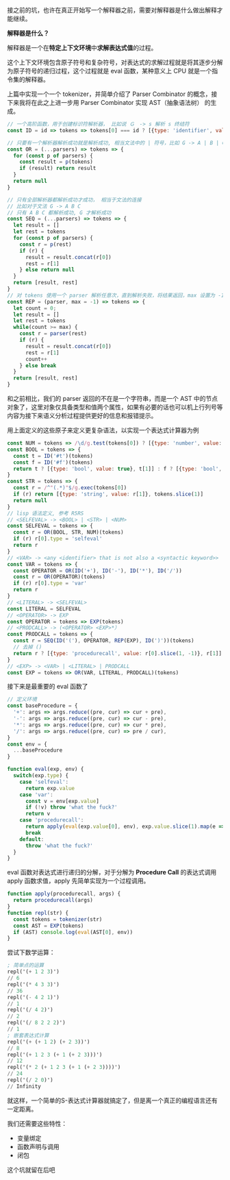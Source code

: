 


接之前的坑，也许在真正开始写一个解释器之前，需要对解释器是什么做出解释才能继续。

**解释器是什么？**

解释器是一个在**特定上下文环境**中**求解表达式值**的过程。

这个上下文环境包含原子符号和复杂符号，对表达式的求解过程就是将其逐步分解为原子符号的递归过程，这个过程就是 eval 函数，某种意义上 CPU 就是一个指令集的解释器。

上篇中实现一个一个 tokenizer，并简单介绍了 Parser Combinator 的概念，接下来我将在此之上进一步用 Parser Combinator 实现 AST（抽象语法树） 的生成。

```javascript
// 一个高阶函数，用于创建标识符解析器， 比如说 Ｇ　-> s 解析 s 终结符
const ID = id => tokens => tokens[0] === id ? [{type: 'identifier', value: tokens[0]}, tokens.slice(1)] : null

// 只要有一个解析器解析成功就是解析成功, 相当文法中的 | 符号，比如 G -> A | B | C
const OR = (...parsers) => tokens => {
  for (const p of parsers) {
    const result = p(tokens)
    if (result) return result
  }
  return null
}

// 只有全部解析器都解析成功才成功， 相当于文法的连接
// 比如对于文法 G -> A B C 
// 只有 A B C 都解析成功, G 才解析成功
const SEQ = (...parsers) => tokens => {
  let result = []
  let rest = tokens
  for (const p of parsers) {
    const r = p(rest)
    if (r) {
      result = result.concat(r[0])
      rest = r[1]
    } else return null
  }
  return [result, rest]
}
// 对 tokens 使用一个 parser 解析任意次，直到解析失败，将结果返回，max 设置为 -1 相当于正则里的 *
const REP = (parser, max = -1) => tokens => {
  let count = 0;
  let result = []
  let rest = tokens
  while(count >= max) {
    const r = parser(rest)
    if (r) { 
      result = result.concat(r[0])
      rest = r[1]
      count++
    } else break
  }
  return [result, rest]
}
```

和之前相比，我们的 parser 返回的不在是一个字符串，而是一个 AST 中的节点对象了，这里对象仅具备类型和值两个属性，如果有必要的话也可以机上行列号等内容为接下来语义分析过程提供更好的信息和报错提示。

用上面定义的这些原子来定义更复杂语法，以实现一个表达式计算器为例

```javascript
const NUM = tokens => /\d/g.test(tokens[0]) ? [{type: 'number', value: Number(tokens[0])}, tokens.slice(1)] : null
const BOOL = tokens => {
  const t = ID('#t')(tokens)
  const f = ID('#f')(tokens)
  return t ? [{type: 'bool', value: true}, t[1]] : f ? [{type: 'bool', value: false}, f[1]] : null
}
const STR = tokens => {
  const r = /^"(.*)"$/g.exec(tokens[0])
  if (r) return [{type: 'string', value: r[1]}, tokens.slice(1)]
  return null
}
// lisp 语法定义, 参考 R5RS
// <SELFEVAL> -> <BOOL> | <STR> | <NUM>
const SELFEVAL = tokens => {
  const r = OR(BOOL, STR, NUM)(tokens)
  if (r) r[0].type = 'selfeval'
  return r
}
// <VAR> -> <any <identifier> that is not also a <syntactic keyword>>
const VAR = tokens => { 
  const OPERATOR = OR(ID('+'), ID('-'), ID('*'), ID('/'))
  const r = OR(OPERATOR)(tokens)
  if (r) r[0].type = 'var'
  return r
}
// <LITERAL> -> <SELFEVAL>
const LITERAL = SELFEVAL
// <OPERATOR> -> EXP
const OPERATOR = tokens => EXP(tokens)
// <PRODCALL> -> (<OPERATOR> <EXP>*）
const PRODCALL = tokens => {
  const r = SEQ(ID('('), OPERATOR, REP(EXP), ID(')'))(tokens)
  // 去掉 () 
  return r ? [{type: 'procedurecall', value: r[0].slice(1, -1)}, r[1]] : null
}
// <EXP> -> <VAR> | <LITERAL> | PRODCALL
const EXP = tokens => OR(VAR, LITERAL, PRODCALL)(tokens)
```

接下来是最重要的 eval 函数了

```javascript
// 定义环境
const baseProcedure = {
  '+': args => args.reduce((pre, cur) => cur + pre),
  '-': args => args.reduce((pre, cur) => cur - pre),
  '*': args => args.reduce((pre, cur) => cur * pre),
  '/': args => args.reduce((pre, cur) => pre / cur),  
}
const env = {
  ...baseProcedure
}

function eval(exp, env) {
  switch(exp.type) {
    case 'selfeval':
      return exp.value
    case 'var':
      const v = env[exp.value]
      if (!v) throw 'what the fuck?'
      return v
    case 'procedurecall':
      return apply(eval(exp.value[0], env), exp.value.slice(1).map(e => eval(e, env)))
      break
    default:
      throw 'what the fuck?'
  }
}
```

eval 函数对表达式进行递归的分解，对于分解为 **Procedure Call** 的表达式调用 apply 函数求值，apply 先简单实现为一个过程调用。

```javascript
function apply(procedurecall, args) {
  return procedurecall(args)
}
function repl(str) {
  const tokens = tokenizer(str)
  const AST = EXP(tokens)
  if (AST) console.log(eval(AST[0], env))
}
```

尝试下数学运算：

```lisp
; 简单点的运算
repl('(+ 1 2 3)')
// 6
repl('(* 4 3 3)')
// 36
repl('(- 4 2 1)')
// 1
repl('(/ 4 2)')
// 2
repl('(/ 8 2 2 2)')
// 1
; 嵌套表达式计算
repl('(+ (+ 1 2) (+ 2 3))')
// 8
repl('(+ 1 2 3 (+ 1 (+ 2 3)))')
// 12
repl('(* 2 (+ 1 2 3 (+ 1 (+ 2 3))))')
// 24
repl('(/ 2 0)')
// Infinity
```

就这样，一个简单的S-表达式计算器就搞定了，但是离一个真正的编程语言还有一定距离。

我们还需要这些特性：

- 变量绑定
- 函数声明与调用
- 闭包

这个坑就留在后吧